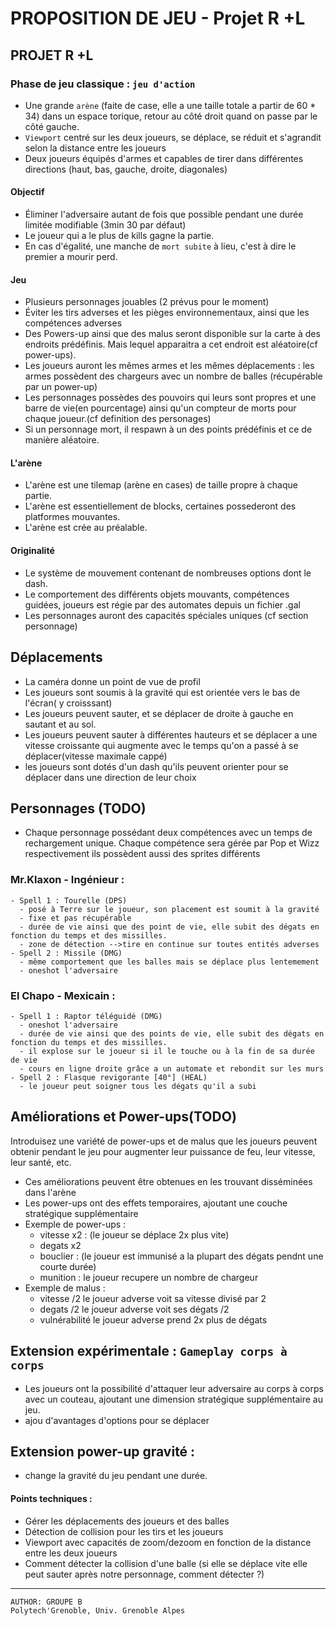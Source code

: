 # PROPOSITION DE JEU - Projet R +L

## PROJET R +L


### Phase de jeu classique : `jeu d'action`
- Une grande `arène` (faite de case, elle a une taille totale a partir de 60 * 34) dans un espace torique, retour au côté droit quand on passe par le côté gauche.
- `Viewport` centré sur les deux joueurs, se déplace, se réduit et s'agrandit selon la distance entre les joueurs
- Deux joueurs équipés d'armes et capables de tirer dans différentes directions (haut, bas, gauche, droite, diagonales)

#### Objectif    
- Éliminer l'adversaire autant de fois que possible pendant une durée limitée modifiable (3min 30 par défaut)
- Le joueur qui a le plus de kills gagne la partie.
- En cas d'égalité, une manche de `mort subite` à lieu, c'est à dire le premier a mourir perd.

    
#### Jeu
- Plusieurs personnages jouables (2 prévus pour le moment)
- Éviter les tirs adverses et les pièges environnementaux, ainsi que les compétences adverses
- Des Powers-up ainsi que des malus seront disponible sur la carte à des endroits prédéfinis. Mais lequel apparaitra a cet endroit est aléatoire(cf power-ups).
- Les joueurs auront les mêmes armes et les mêmes déplacements : les armes possèdent des chargeurs avec un nombre de balles (récupérable par un power-up)
- Les personnages possèdes des pouvoirs qui leurs sont propres et une barre de vie(en pourcentage) ainsi qu'un compteur de morts pour chaque joueur.(cf definition des personages)
- Si un personnage mort, il respawn à un des points prédéfinis et ce de manière aléatoire.

#### L'arène
- L'arène est une tilemap (arène en cases) de taille propre à chaque partie.
- L'arène est essentiellement de blocks, certaines possederont des platformes mouvantes.
- L'arène est crée au préalable.

#### Originalité       
- Le système de mouvement contenant de nombreuses options dont le dash.
- Le comportement des différents objets mouvants, compétences guidées, joueurs est régie par des automates depuis un fichier .gal 
- Les personnages auront des capacités spéciales uniques (cf section personnage)

## Déplacements
- La caméra donne un point de vue de profil
- Les joueurs sont soumis à la gravité qui est orientée vers le bas de l'écran( y croisssant)
- Les joueurs peuvent sauter, et se déplacer de droite à gauche en sautant et au sol.
- Les joueurs peuvent sauter à différentes hauteurs et se déplacer a une vitesse croissante qui augmente avec le temps qu'on a passé à se déplacer(vitesse maximale cappé)
- les joueurs sont dotés d'un dash qu'ils peuvent orienter pour se déplacer dans une direction de leur choix

 ## Personnages (TODO)
 - Chaque personnage possédant deux compétences avec un temps de rechargement unique. Chaque compétence sera gérée par Pop et Wizz respectivement ils possèdent aussi des sprites différents
  ### Mr.Klaxon - Ingénieur :
    - Spell 1 : Tourelle (DPS)
      - posé à Terre sur le joueur, son placement est soumit à la gravité
      - fixe et pas récupérable
      - durée de vie ainsi que des point de vie, elle subit des dégats en fonction du temps et des missilles. 
      - zone de détection -->tire en continue sur toutes entités adverses
    - Spell 2 : Missile (DMG)
      - même comportement que les balles mais se déplace plus lentemement
      - oneshot l'adversaire
 ### El Chapo - Mexicain :
    - Spell 1 : Raptor téléguidé (DMG)
      - oneshot l'adversaire
      - durée de vie ainsi que des points de vie, elle subit des dégats en fonction du temps et des missilles.
      - il explose sur le joueur si il le touche ou à la fin de sa durée de vie
      - cours en ligne droite grâce a un automate et rebondit sur les murs
    - Spell 2 : Flasque revigorante [40°] (HEAL)
      - le joueur peut soigner tous les dégats qu'il a subi

## Améliorations et Power-ups(TODO)

Introduisez une variété de power-ups et de malus que les joueurs peuvent obtenir pendant le jeu pour augmenter leur puissance de feu, leur vitesse, leur santé, etc.

- Ces améliorations peuvent être obtenues en les trouvant disséminées dans l'arène
- Les power-ups ont des effets temporaires, ajoutant une couche stratégique supplémentaire
- Exemple de power-ups :
  - vitesse x2 : (le joueur se déplace 2x plus vite)
  - degats x2
  - bouclier : (le joueur est immunisé a la plupart des dégats pendnt une courte durée)
  - munition :  le joueur recupere un nombre de chargeur 
- Exemple de malus :
  - vitesse /2 le joueur adverse voit sa vitesse divisé par 2
  - degats /2 le joueur adverse voit ses dégats /2
  - vulnérabilité le joueur adverse prend 2x plus de dégats


## Extension expérimentale : `Gameplay corps à corps`
- Les joueurs ont la possibilité d'attaquer leur adversaire au corps à corps avec un couteau, ajoutant une dimension stratégique supplémentaire au jeu.
- ajou d'avantages d'options pour se déplacer

## Extension power-up gravité : 
- change la gravité du jeu pendant une durée.

#### Points techniques :
- Gérer les déplacements des joueurs et des balles
- Détection de collision pour les tirs et les joueurs
- Viewport avec capacités de zoom/dezoom en fonction de la distance entre les deux joueurs
- Comment détecter la collision d'une balle (si elle se déplace vite elle peut sauter après notre personnage, comment détecter ?)


---
    AUTHOR: GROUPE B
    Polytech'Grenoble, Univ. Grenoble Alpes 
